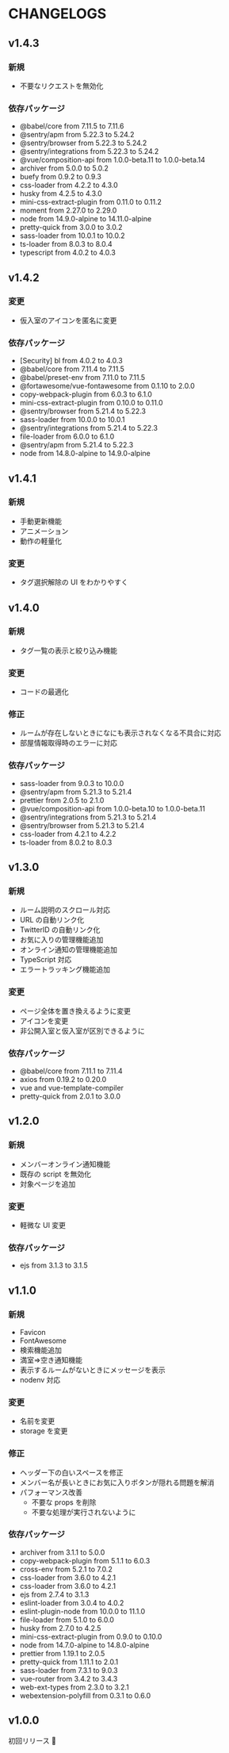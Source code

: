 # CHANGELOGS

## v1.4.3

### 新規

- 不要なリクエストを無効化

### 依存パッケージ

- @babel/core from 7.11.5 to 7.11.6
- @sentry/apm from 5.22.3 to 5.24.2
- @sentry/browser from 5.22.3 to 5.24.2
- @sentry/integrations from 5.22.3 to 5.24.2
- @vue/composition-api from 1.0.0-beta.11 to 1.0.0-beta.14
- archiver from 5.0.0 to 5.0.2
- buefy from 0.9.2 to 0.9.3
- css-loader from 4.2.2 to 4.3.0
- husky from 4.2.5 to 4.3.0
- mini-css-extract-plugin from 0.11.0 to 0.11.2
- moment from 2.27.0 to 2.29.0
- node from 14.9.0-alpine to 14.11.0-alpine
- pretty-quick from 3.0.0 to 3.0.2
- sass-loader from 10.0.1 to 10.0.2
- ts-loader from 8.0.3 to 8.0.4
- typescript from 4.0.2 to 4.0.3

## v1.4.2

### 変更

- 仮入室のアイコンを匿名に変更

### 依存パッケージ

- [Security] bl from 4.0.2 to 4.0.3
- @babel/core from 7.11.4 to 7.11.5
- @babel/preset-env from 7.11.0 to 7.11.5
- @fortawesome/vue-fontawesome from 0.1.10 to 2.0.0
- copy-webpack-plugin from 6.0.3 to 6.1.0
- mini-css-extract-plugin from 0.10.0 to 0.11.0
- @sentry/browser from 5.21.4 to 5.22.3
- sass-loader from 10.0.0 to 10.0.1
- @sentry/integrations from 5.21.4 to 5.22.3
- file-loader from 6.0.0 to 6.1.0
- @sentry/apm from 5.21.4 to 5.22.3
- node from 14.8.0-alpine to 14.9.0-alpine

## v1.4.1

### 新規

- 手動更新機能
- アニメーション
- 動作の軽量化

### 変更

- タグ選択解除の UI をわかりやすく

## v1.4.0

### 新規

- タグ一覧の表示と絞り込み機能

### 変更

- コードの最適化

### 修正

- ルームが存在しないときになにも表示されなくなる不具合に対応
- 部屋情報取得時のエラーに対応

### 依存パッケージ

- sass-loader from 9.0.3 to 10.0.0
- @sentry/apm from 5.21.3 to 5.21.4
- prettier from 2.0.5 to 2.1.0
- @vue/composition-api from 1.0.0-beta.10 to 1.0.0-beta.11
- @sentry/integrations from 5.21.3 to 5.21.4
- @sentry/browser from 5.21.3 to 5.21.4
- css-loader from 4.2.1 to 4.2.2
- ts-loader from 8.0.2 to 8.0.3

## v1.3.0

### 新規

- ルーム説明のスクロール対応
- URL の自動リンク化
- TwitterID の自動リンク化
- お気に入りの管理機能追加
- オンライン通知の管理機能追加
- TypeScript 対応
- エラートラッキング機能追加

### 変更

- ページ全体を置き換えるように変更
- アイコンを変更
- 非公開入室と仮入室が区別できるように

### 依存パッケージ

- @babel/core from 7.11.1 to 7.11.4
- axios from 0.19.2 to 0.20.0
- vue and vue-template-compiler
- pretty-quick from 2.0.1 to 3.0.0

## v1.2.0

### 新規

- メンバーオンライン通知機能
- 既存の script を無効化
- 対象ページを追加

### 変更

- 軽微な UI 変更

### 依存パッケージ

- ejs from 3.1.3 to 3.1.5

## v1.1.0

### 新規

- Favicon
- FontAwesome
- 検索機能追加
- 満室=>空き通知機能
- 表示するルームがないときにメッセージを表示
- nodenv 対応

### 変更

- 名前を変更
- storage を変更

### 修正

- ヘッダー下の白いスペースを修正
- メンバー名が長いときにお気に入りボタンが隠れる問題を解消
- パフォーマンス改善
  - 不要な props を削除
  - 不要な処理が実行されないように

### 依存パッケージ

- archiver from 3.1.1 to 5.0.0
- copy-webpack-plugin from 5.1.1 to 6.0.3
- cross-env from 5.2.1 to 7.0.2
- css-loader from 3.6.0 to 4.2.1
- css-loader from 3.6.0 to 4.2.1
- ejs from 2.7.4 to 3.1.3
- eslint-loader from 3.0.4 to 4.0.2
- eslint-plugin-node from 10.0.0 to 11.1.0
- file-loader from 5.1.0 to 6.0.0
- husky from 2.7.0 to 4.2.5
- mini-css-extract-plugin from 0.9.0 to 0.10.0
- node from 14.7.0-alpine to 14.8.0-alpine
- prettier from 1.19.1 to 2.0.5
- pretty-quick from 1.11.1 to 2.0.1
- sass-loader from 7.3.1 to 9.0.3
- vue-router from 3.4.2 to 3.4.3
- web-ext-types from 2.3.0 to 3.2.1
- webextension-polyfill from 0.3.1 to 0.6.0

## v1.0.0

初回リリース 🎉
